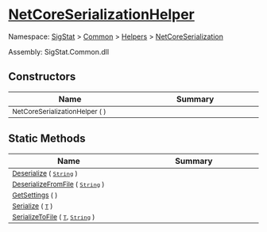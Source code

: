 # [NetCoreSerializationHelper](./NetCoreSerializationHelper.md)

Namespace: [SigStat]() > [Common](./../../README.md) > [Helpers](./../README.md) > [NetCoreSerialization](./README.md)

Assembly: SigStat.Common.dll


## Constructors

| Name<img width=200> | Summary<img width=200> | 
| --- | --- | 
| <sub>NetCoreSerializationHelper (  )</sub>| <sub></sub>| <br>


## Static Methods

| Name<img width=200> | Summary<img width=200> | 
| --- | --- | 
| <sub>[Deserialize](./Methods/NetCoreSerializationHelper-100664135.md) ( [`String`](https://docs.microsoft.com/en-us/dotnet/api/System.String) )</sub>| <sub></sub>| <br>
| <sub>[DeserializeFromFile](./Methods/NetCoreSerializationHelper-100664138.md) ( [`String`](https://docs.microsoft.com/en-us/dotnet/api/System.String) )</sub>| <sub></sub>| <br>
| <sub>[GetSettings](./Methods/NetCoreSerializationHelper-100664134.md) (  )</sub>| <sub></sub>| <br>
| <sub>[Serialize](./Methods/NetCoreSerializationHelper-100664136.md) ( [`T`](./NetCoreSerializationHelper.md) )</sub>| <sub></sub>| <br>
| <sub>[SerializeToFile](./Methods/NetCoreSerializationHelper-100664137.md) ( [`T`](./NetCoreSerializationHelper.md), [`String`](https://docs.microsoft.com/en-us/dotnet/api/System.String) )</sub>| <sub></sub>| <br>


